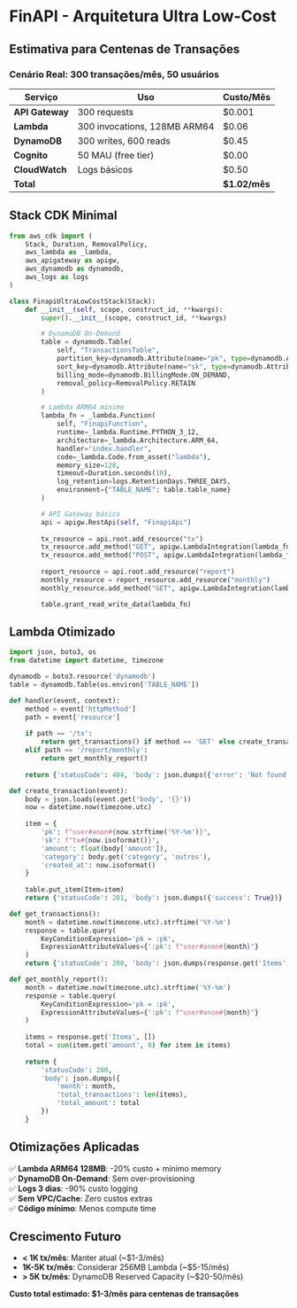 # FinAPI - Arquitetura Ultra Low-Cost

## Estimativa para Centenas de Transações

### Cenário Real: 300 transações/mês, 50 usuários

| Serviço | Uso | Custo/Mês |
|---------|-----|-----------|
| **API Gateway** | 300 requests | $0.001 |
| **Lambda** | 300 invocations, 128MB ARM64 | $0.06 |
| **DynamoDB** | 300 writes, 600 reads | $0.45 |
| **Cognito** | 50 MAU (free tier) | $0.00 |
| **CloudWatch** | Logs básicos | $0.50 |
| **Total** | | **$1.02/mês** |

## Stack CDK Minimal

```python
from aws_cdk import (
    Stack, Duration, RemovalPolicy,
    aws_lambda as _lambda,
    aws_apigateway as apigw,
    aws_dynamodb as dynamodb,
    aws_logs as logs
)

class FinapiUltraLowCostStack(Stack):
    def __init__(self, scope, construct_id, **kwargs):
        super().__init__(scope, construct_id, **kwargs)

        # DynamoDB On-Demand
        table = dynamodb.Table(
            self, "TransactionsTable",
            partition_key=dynamodb.Attribute(name="pk", type=dynamodb.AttributeType.STRING),
            sort_key=dynamodb.Attribute(name="sk", type=dynamodb.AttributeType.STRING),
            billing_mode=dynamodb.BillingMode.ON_DEMAND,
            removal_policy=RemovalPolicy.RETAIN
        )

        # Lambda ARM64 mínimo
        lambda_fn = _lambda.Function(
            self, "FinapiFunction",
            runtime=_lambda.Runtime.PYTHON_3_12,
            architecture=_lambda.Architecture.ARM_64,
            handler="index.handler",
            code=_lambda.Code.from_asset("lambda"),
            memory_size=128,
            timeout=Duration.seconds(10),
            log_retention=logs.RetentionDays.THREE_DAYS,
            environment={"TABLE_NAME": table.table_name}
        )

        # API Gateway básico
        api = apigw.RestApi(self, "FinapiApi")
        
        tx_resource = api.root.add_resource("tx")
        tx_resource.add_method("GET", apigw.LambdaIntegration(lambda_fn))
        tx_resource.add_method("POST", apigw.LambdaIntegration(lambda_fn))
        
        report_resource = api.root.add_resource("report")
        monthly_resource = report_resource.add_resource("monthly")
        monthly_resource.add_method("GET", apigw.LambdaIntegration(lambda_fn))

        table.grant_read_write_data(lambda_fn)
```

## Lambda Otimizado

```python
import json, boto3, os
from datetime import datetime, timezone

dynamodb = boto3.resource('dynamodb')
table = dynamodb.Table(os.environ['TABLE_NAME'])

def handler(event, context):
    method = event['httpMethod']
    path = event['resource']
    
    if path == '/tx':
        return get_transactions() if method == 'GET' else create_transaction(event)
    elif path == '/report/monthly':
        return get_monthly_report()
    
    return {'statusCode': 404, 'body': json.dumps({'error': 'Not found'})}

def create_transaction(event):
    body = json.loads(event.get('body', '{}'))
    now = datetime.now(timezone.utc)
    
    item = {
        'pk': f"user#anon#{now.strftime('%Y-%m')}",
        'sk': f"tx#{now.isoformat()}",
        'amount': float(body['amount']),
        'category': body.get('category', 'outros'),
        'created_at': now.isoformat()
    }
    
    table.put_item(Item=item)
    return {'statusCode': 201, 'body': json.dumps({'success': True})}

def get_transactions():
    month = datetime.now(timezone.utc).strftime('%Y-%m')
    response = table.query(
        KeyConditionExpression='pk = :pk',
        ExpressionAttributeValues={':pk': f"user#anon#{month}"}
    )
    return {'statusCode': 200, 'body': json.dumps(response.get('Items', []))}

def get_monthly_report():
    month = datetime.now(timezone.utc).strftime('%Y-%m')
    response = table.query(
        KeyConditionExpression='pk = :pk',
        ExpressionAttributeValues={':pk': f"user#anon#{month}"}
    )
    
    items = response.get('Items', [])
    total = sum(item.get('amount', 0) for item in items)
    
    return {
        'statusCode': 200,
        'body': json.dumps({
            'month': month,
            'total_transactions': len(items),
            'total_amount': total
        })
    }
```

## Otimizações Aplicadas

✅ **Lambda ARM64 128MB**: -20% custo + mínimo memory  
✅ **DynamoDB On-Demand**: Sem over-provisioning  
✅ **Logs 3 dias**: -90% custo logging  
✅ **Sem VPC/Cache**: Zero custos extras  
✅ **Código mínimo**: Menos compute time  

## Crescimento Futuro

- **< 1K tx/mês**: Manter atual (~$1-3/mês)
- **1K-5K tx/mês**: Considerar 256MB Lambda (~$5-15/mês)  
- **> 5K tx/mês**: DynamoDB Reserved Capacity (~$20-50/mês)

**Custo total estimado: $1-3/mês para centenas de transações**
